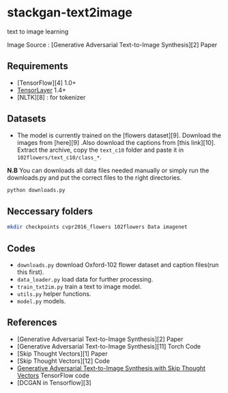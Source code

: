 # stackgan-text2image
text to image learning

Image Source : [Generative Adversarial Text-to-Image Synthesis][2] Paper

## Requirements
- [TensorFlow][4] 1.0+
- [TensorLayer](https://github.com/zsdonghao/tensorlayer) 1.4+
- [NLTK][8] : for tokenizer

## Datasets
- The model is currently trained on the [flowers dataset][9]. Download the images from [here][9] .Also download the captions from [this link][10]. Extract the archive, copy the ```text_c10``` folder and paste it in ```102flowers/text_c10/class_*```.  

**N.B**  You can downloads all data files needed manually or simply run the downloads.py and put the correct files to the right directories.
```python 
python downloads.py
```

## Neccessary folders
```bash
mkdir checkpoints cvpr2016_flowers 102flowers Data imagenet
```

## Codes
- `downloads.py` download Oxford-102 flower dataset and caption files(run this first).
- `data_loader.py` load data for further processing.
- `train_txt2im.py` train a text to image model.
- `utils.py` helper functions.
- `model.py` models.

## References
- [Generative Adversarial Text-to-Image Synthesis][2] Paper
- [Generative Adversarial Text-to-Image Synthesis][11] Torch Code
- [Skip Thought Vectors][1] Paper
- [Skip Thought Vectors][12] Code
- [Generative Adversarial Text-to-Image Synthesis with Skip Thought Vectors](https://github.com/paarthneekhara/text-to-image) TensorFlow code
- [DCGAN in Tensorflow][3]

